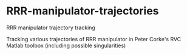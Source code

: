 # RRR-manipulator-trajectories
RRR manipulator trajectory tracking

Tracking various trajectories of RRR manipulator in Peter Corke's RVC Matlab toolbox (including possible singularities)
